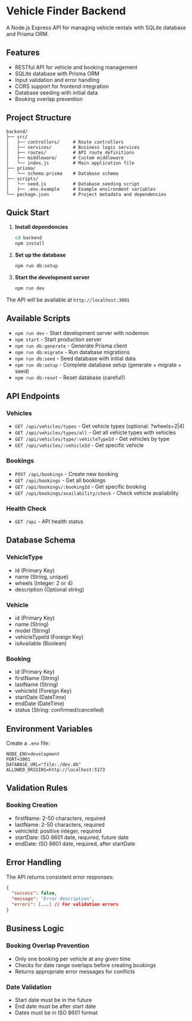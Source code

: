 # Vehicle Finder Backend

A Node.js Express API for managing vehicle rentals with SQLite database and Prisma ORM.

## Features

-   RESTful API for vehicle and booking management
-   SQLite database with Prisma ORM
-   Input validation and error handling
-   CORS support for frontend integration
-   Database seeding with initial data
-   Booking overlap prevention

## Project Structure

```
backend/
├── src/
│   ├── controllers/     # Route controllers
│   ├── services/        # Business logic services
│   ├── routes/          # API route definitions
│   ├── middleware/      # Custom middleware
│   └── index.js         # Main application file
├── prisma/
│   └── schema.prisma    # Database schema
├── scripts/
│   └── seed.js          # Database seeding script
│   ├── .env.example     # Example environment variables
└── package.json         # Project metadata and dependencies
```

## Quick Start

1. **Install dependencies**

    ```bash
    cd backend
    npm install
    ```

2. **Set up the database**

    ```bash
    npm run db:setup
    ```

3. **Start the development server**
    ```bash
    npm run dev
    ```

The API will be available at `http://localhost:3001`

## Available Scripts

-   `npm run dev` - Start development server with nodemon
-   `npm start` - Start production server
-   `npm run db:generate` - Generate Prisma client
-   `npm run db:migrate` - Run database migrations
-   `npm run db:seed` - Seed database with initial data
-   `npm run db:setup` - Complete database setup (generate + migrate + seed)
-   `npm run db:reset` - Reset database (careful!)

## API Endpoints

### Vehicles

-   `GET /api/vehicles/types` - Get vehicle types (optional: ?wheels=2|4)
-   `GET /api/vehicles/types/all` - Get all vehicle types with vehicles
-   `GET /api/vehicles/type/:vehicleTypeId` - Get vehicles by type
-   `GET /api/vehicles/:vehicleId` - Get specific vehicle

### Bookings

-   `POST /api/bookings` - Create new booking
-   `GET /api/bookings` - Get all bookings
-   `GET /api/bookings/:bookingId` - Get specific booking
-   `GET /api/bookings/availability/check` - Check vehicle availability

### Health Check

-   `GET /api` - API health status

## Database Schema

### VehicleType

-   id (Primary Key)
-   name (String, unique)
-   wheels (Integer: 2 or 4)
-   description (Optional string)

### Vehicle

-   id (Primary Key)
-   name (String)
-   model (String)
-   vehicleTypeId (Foreign Key)
-   isAvailable (Boolean)

### Booking

-   id (Primary Key)
-   firstName (String)
-   lastName (String)
-   vehicleId (Foreign Key)
-   startDate (DateTime)
-   endDate (DateTime)
-   status (String: confirmed/cancelled)

## Environment Variables

Create a `.env` file:

```env
NODE_ENV=development
PORT=3001
DATABASE_URL="file:./dev.db"
ALLOWED_ORIGINS=http://localhost:5173
```

## Validation Rules

### Booking Creation

-   firstName: 2-50 characters, required
-   lastName: 2-50 characters, required
-   vehicleId: positive integer, required
-   startDate: ISO 8601 date, required, future date
-   endDate: ISO 8601 date, required, after startDate

## Error Handling

The API returns consistent error responses:

```json
{
  "success": false,
  "message": "Error description",
  "errors": [...] // For validation errors
}
```

## Business Logic

### Booking Overlap Prevention

-   Only one booking per vehicle at any given time
-   Checks for date range overlaps before creating bookings
-   Returns appropriate error messages for conflicts

### Date Validation

-   Start date must be in the future
-   End date must be after start date
-   Dates must be in ISO 8601 format